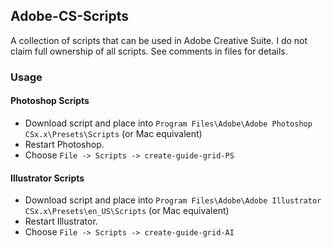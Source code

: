 ## Adobe-CS-Scripts

A collection of scripts that can be used in Adobe Creative Suite. I do not claim full ownership of all scripts. See comments in files for details.

### Usage
#### Photoshop Scripts
- Download script and place into ```Program Files\Adobe\Adobe Photoshop CSx.x\Presets\Scripts``` (or Mac equivalent)
- Restart Photoshop.
- Choose ```File -> Scripts -> create-guide-grid-PS```


#### Illustrator Scripts
- Download script and place into ```Program Files\Adobe\Adobe Illustrator CSx.x\Presets\en_US\Scripts``` (or Mac equivalent)
- Restart Illustrator.
- Choose ```File -> Scripts -> create-guide-grid-AI```
